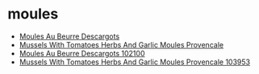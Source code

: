 # moules

 * [Moules Au Beurre Descargots](../../index/m/moules-au-beurre-descargots-102100.json)
 * [Mussels With Tomatoes Herbs And Garlic Moules Provencale](../../index/m/mussels-with-tomatoes-herbs-and-garlic-moules-provencale-103953.json)
 * [Moules Au Beurre Descargots 102100](../../index/m/moules-au-beurre-descargots-102100.json)
 * [Mussels With Tomatoes Herbs And Garlic Moules Provencale 103953](../../index/m/mussels-with-tomatoes-herbs-and-garlic-moules-provencale-103953.json)
